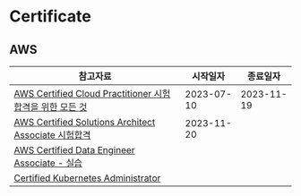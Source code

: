 # Certificate

## AWS 

| 참고자료 | 시작일자 | 종료일자 |
| --- | --- | --- |
| [AWS Certified Cloud Practitioner 시험 합격을 위한 모든 것](https://www.udemy.com/course/best-aws-certified-cloud/?kw=aws+certified+clou&src=sac) | 2023-07-10 | 2023-11-19 |
| [AWS Certified Solutions Architect Associate 시험합격](https://www.udemy.com/course/best-aws-certified-solutions-architect-associate) | 2023-11-20 |  |
| [AWS Certified Data Engineer Associate - 실습](https://www.udemy.com/course/aws-data-engineer) |  |  |
| [Certified Kubernetes Administrator](https://www.udemy.com/course/certified-kubernetes-administrator-with-practice-tests/) |  |  |

